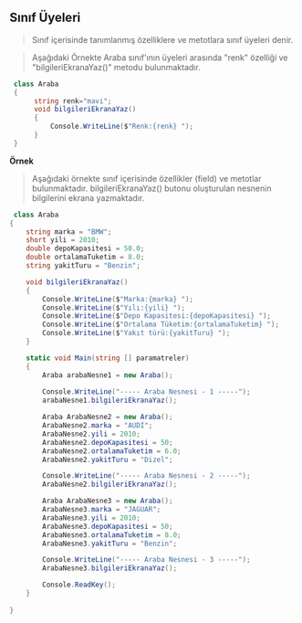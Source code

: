 ## Sınıf Üyeleri ##

> Sınıf içerisinde tanımlanmış özelliklere ve metotlara sınıf üyeleri denir. 

> Aşağıdaki Örnekte Araba sınıf'ının üyeleri arasında "renk" özelliği ve "bilgileriEkranaYaz()" metodu bulunmaktadır.
```csharp
 class Araba
 {
      string renk="mavi";
      void bilgileriEkranaYaz()
      {
          Console.WriteLine($"Renk:{renk} ");
      }
 }
```


**Örnek**
> Aşağıdaki örnekte sınıf içerisinde özellikler (field) ve  metotlar bulunmaktadır. bilgileriEkranaYaz() butonu oluşturulan nesnenin bilgilerini ekrana yazmaktadır.

```csharp
 class Araba
{
    string marka = "BMW";
    short yili = 2010;
    double depoKapasitesi = 50.0;
    double ortalamaTuketim = 8.0;
    string yakitTuru = "Benzin";

    void bilgileriEkranaYaz()
    {
        Console.WriteLine($"Marka:{marka} ");
        Console.WriteLine($"Yılı:{yili} ");
        Console.WriteLine($"Depo Kapasitesi:{depoKapasitesi} ");
        Console.WriteLine($"Ortalama Tüketim:{ortalamaTuketim} ");
        Console.WriteLine($"Yakıt türü:{yakitTuru} ");
    }

    static void Main(string [] paramatreler)
    {
        Araba arabaNesne1 = new Araba();
        
        Console.WriteLine("----- Araba Nesnesi - 1 -----");
        arabaNesne1.bilgileriEkranaYaz();

        Araba ArabaNesne2 = new Araba();
        ArabaNesne2.marka = "AUDI";
        ArabaNesne2.yili = 2010;
        ArabaNesne2.depoKapasitesi = 50;
        ArabaNesne2.ortalamaTuketim = 6.0;
        ArabaNesne2.yakitTuru = "Dizel";

        Console.WriteLine("----- Araba Nesnesi - 2 -----");
        ArabaNesne2.bilgileriEkranaYaz();

        Araba ArabaNesne3 = new Araba();
        ArabaNesne3.marka = "JAGUAR";
        ArabaNesne3.yili = 2010;
        ArabaNesne3.depoKapasitesi = 50;
        ArabaNesne3.ortalamaTuketim = 8.0;
        ArabaNesne3.yakitTuru = "Benzin";

        Console.WriteLine("----- Araba Nesnesi - 3 -----");
        ArabaNesne3.bilgileriEkranaYaz();

        Console.ReadKey();
    }
  
}
```

